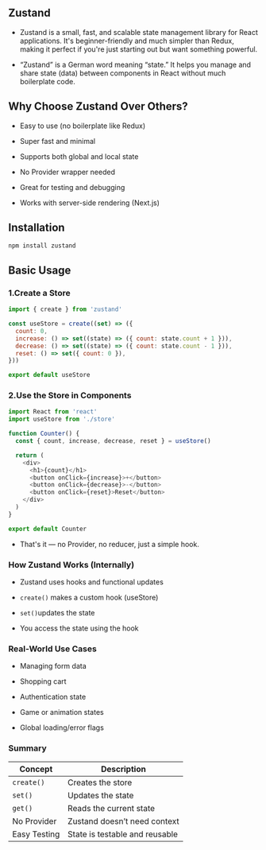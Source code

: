 ## Zustand

- Zustand is a small, fast, and scalable state management library for React applications. It's beginner-friendly and much simpler than Redux, making it perfect if you're just starting out but want something powerful.

- “Zustand” is a German word meaning “state.”
  It helps you manage and share state (data) between components in React without much boilerplate code.

## Why Choose Zustand Over Others?

- Easy to use (no boilerplate like Redux)

- Super fast and minimal

- Supports both global and local state

- No Provider wrapper needed

- Great for testing and debugging

- Works with server-side rendering (Next.js)

## Installation

```
npm install zustand
```

## Basic Usage

### 1.Create a Store

```js
import { create } from 'zustand'

const useStore = create((set) => ({
  count: 0,
  increase: () => set((state) => ({ count: state.count + 1 })),
  decrease: () => set((state) => ({ count: state.count - 1 })),
  reset: () => set({ count: 0 }),
}))

export default useStore
```

### 2.Use the Store in Components

```js
import React from 'react'
import useStore from './store'

function Counter() {
  const { count, increase, decrease, reset } = useStore()

  return (
    <div>
      <h1>{count}</h1>
      <button onClick={increase}>+</button>
      <button onClick={decrease}>-</button>
      <button onClick={reset}>Reset</button>
    </div>
  )
}

export default Counter
```

- That's it — no Provider, no reducer, just a simple hook.

### How Zustand Works (Internally)

- Zustand uses hooks and functional updates

- `create()` makes a custom hook (useStore)

- `set()`updates the state

- You access the state using the hook

### Real-World Use Cases

- Managing form data

- Shopping cart

- Authentication state

- Game or animation states

- Global loading/error flags

### Summary

| Concept      | Description                    |
| ------------ | ------------------------------ |
| `create()`   | Creates the store              |
| `set()`      | Updates the state              |
| `get()`      | Reads the current state        |
| No Provider  | Zustand doesn’t need context   |
| Easy Testing | State is testable and reusable |
